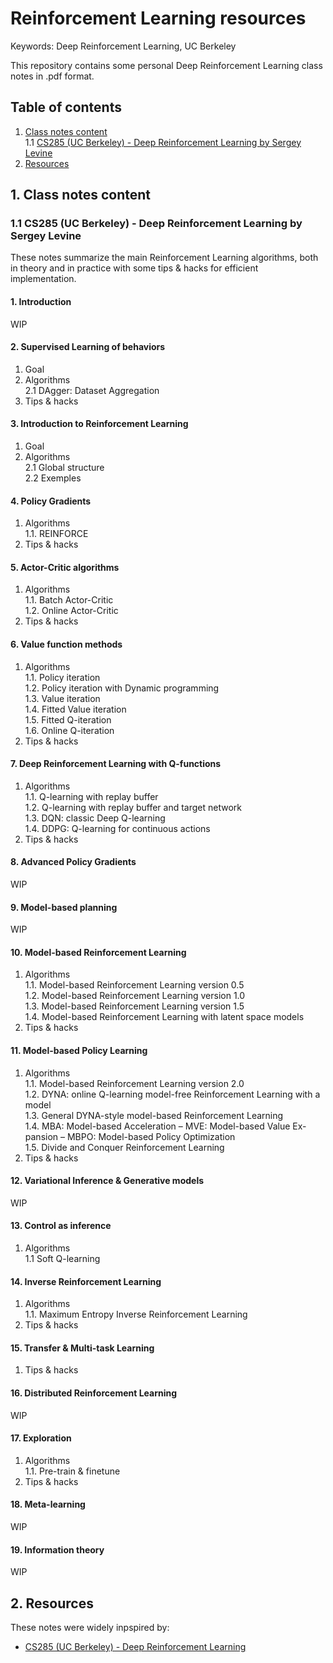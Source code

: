 # Reinforcement Learning resources

Keywords: Deep Reinforcement Learning, UC Berkeley

This repository contains some personal Deep Reinforcement Learning class notes in .pdf format.

## Table of contents

1. [ Class notes content ](#1-class-notes-content)  
    1.1 [ CS285 (UC Berkeley) - Deep Reinforcement Learning by Sergey Levine ](#11-cs285-uc-berkeley---deep-reinforcement-learning-by-sergey-levine)
2. [ Resources ](#2-resources)

## 1. Class notes content

### 1.1 CS285 (UC Berkeley) - Deep Reinforcement Learning by Sergey Levine

These notes summarize the main Reinforcement Learning algorithms, both in theory 
and in practice with some tips & hacks for efficient implementation.

#### 1. Introduction

WIP

#### 2. Supervised Learning of behaviors  

1. Goal  
2. Algorithms  
    2.1 DAgger: Dataset Aggregation  
3. Tips & hacks

#### 3. Introduction to Reinforcement Learning

1. Goal  
2. Algorithms  
    2.1 Global structure  
    2.2 Exemples

#### 4. Policy Gradients

1. Algorithms  
    1.1. REINFORCE
2. Tips & hacks

#### 5. Actor-Critic algorithms

1. Algorithms  
    1.1. Batch Actor-Critic  
    1.2. Online Actor-Critic
2. Tips & hacks

#### 6. Value function methods

1. Algorithms  
    1.1. Policy iteration  
    1.2. Policy iteration with Dynamic programming  
    1.3. Value iteration  
    1.4. Fitted Value iteration  
    1.5. Fitted Q-iteration  
    1.6. Online Q-iteration
2. Tips & hacks

#### 7. Deep Reinforcement Learning with Q-functions

1. Algorithms  
    1.1. Q-learning with replay buffer  
    1.2. Q-learning with replay buffer and target network  
    1.3. DQN: classic Deep Q-learning  
    1.4. DDPG: Q-learning for continuous actions
2. Tips & hacks

#### 8. Advanced Policy Gradients

WIP

#### 9. Model-based planning

WIP

#### 10. Model-based Reinforcement Learning

1. Algorithms  
    1.1. Model-based Reinforcement Learning version 0.5  
    1.2. Model-based Reinforcement Learning version 1.0  
    1.3. Model-based Reinforcement Learning version 1.5  
    1.4. Model-based Reinforcement Learning with latent space models
2. Tips & hacks

#### 11. Model-based Policy Learning

1. Algorithms  
    1.1. Model-based Reinforcement Learning version 2.0  
    1.2. DYNA: online Q-learning model-free Reinforcement Learning with
a model  
    1.3. General DYNA-style model-based Reinforcement Learning  
    1.4. MBA: Model-based Acceleration – MVE: Model-based Value Ex-
pansion – MBPO: Model-based Policy Optimization  
    1.5. Divide and Conquer Reinforcement Learning
2. Tips & hacks

#### 12. Variational Inference & Generative models

WIP

#### 13. Control as inference

1. Algorithms  
    1.1 Soft Q-learning

#### 14. Inverse Reinforcement Learning

1. Algorithms  
    1.1. Maximum Entropy Inverse Reinforcement Learning
2. Tips & hacks

#### 15. Transfer & Multi-task Learning

1. Tips & hacks

#### 16. Distributed Reinforcement Learning

WIP

#### 17. Exploration

1. Algorithms  
    1.1. Pre-train & finetune
2. Tips & hacks

#### 18. Meta-learning

WIP

#### 19. Information theory

WIP

## 2. Resources

These notes were widely inpspired by:
* [ CS285 (UC Berkeley) - Deep Reinforcement Learning ](http://rail.eecs.berkeley.edu/deeprlcourse/)
